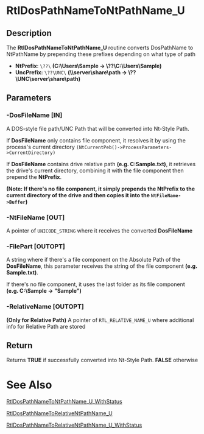 # RtlDosPathNameToNtPathName_U

## Description

The **RtlDosPathNameToNtPathName_U** routine converts DosPathName to NtPathName by prepending these prefixes depending on what type of path

* **NtPrefix**: `\??\` **(C:\\Users\\Sample -> \\??\\C:\\Users\\Sample)**
* **UncPrefix:** `\??\UNC\` **(\\\\server\\share\\path -> \\??\\UNC\\server\\share\\path)**

## Parameters

### -DosFileName [IN]

A DOS-style file path/UNC Path that will be converted into Nt-Style Path.

If **DosFileName** only contains file component, it resolves it by using the process's current directory `(NtCurrentPeb()->ProcessParameters->CurrentDirectory)`

If **DosFileName** contains drive relative path **(e.g. C:Sample.txt)**, it retrieves the drive's current directory, combining it with the file component then prepend the **NtPrefix**. 

**(Note: If there's no file component, it simply prepends the NtPrefix to the current directory of the drive and then copies it into the `NtFileName->Buffer`)**

### -NtFileName [OUT]

A pointer of `UNICODE_STRING` where it receives the converted **DosFileName**

### -FilePart [OUTOPT]

A string where if there's a file component on the Absolute Path of the **DosFileName**, this parameter receives the string of the file component **(e.g. Sample.txt)**.

If there's no file component, it uses the last folder as its file component **(e.g. C:\Sample -> "Sample")**

### -RelativeName [OUTOPT]

**(Only for Relative Path)** A pointer of `RTL_RELATIVE_NAME_U` where additional info for Relative Path are stored

## Return
Returns **TRUE**  if successfully converted into Nt-Style Path. **FALSE** otherwise

# See Also
<a href="https://ntdoc.m417z.com/rtldospathnametontpathname_u_withstatus">RtlDosPathNameToNtPathName_U_WithStatus</a>


<a href="https://ntdoc.m417z.com/rtldospathnametorelativentpathname_u">RtlDosPathNameToRelativeNtPathName_U</a>



<a href="https://ntdoc.m417z.com/rtldospathnametorelativentpathname_u_withstatus">RtlDosPathNameToRelativeNtPathName_U_WithStatus</a>
